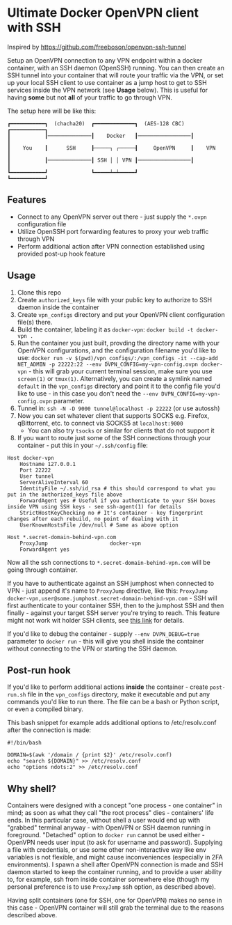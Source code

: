 Ultimate Docker OpenVPN client with SSH
==================

Inspired by https://github.com/freeboson/openvpn-ssh-tunnel

Setup an OpenVPN connection to any VPN endpoint within a
docker container, with an SSH daemon (OpenSSH) running. You can then create an
SSH tunnel into your container that will route your traffic via the VPN, or set
up your local SSH client to use container as a jump host to get to SSH services
inside the VPN network  (see **Usage** below). This is
useful for having **some** but not **all** of your traffic to go through VPN.

The setup here will be like this:
```
┏━━━━━━━━━━━┓  (chacha20)  ┏━━━━━━━━━━━━━┓  (AES-128 CBC)  ┏━━━━━━━━━━━┓
┃           ┃──────────────┃    Docker   ┃─────────────────┃           ┃
┃    You    ┃      SSH     ┠─────┐ ┌─────┨     OpenVPN     ┃    VPN    ┃
┃           ┃──────────────┃ SSH │ │ VPN ┃─────────────────┃           ┃
┗━━━━━━━━━━━┛              ┗━━━━━┷━┷━━━━━┛                 ┗━━━━━━━━━━━┛
```

Features
--------

- Connect to any OpenVPN server out there - just supply the `*.ovpn` configuration file
- Utilize OpenSSH port forwarding features to proxy your web traffic through VPN
- Perform additional action after VPN connection established using provided
    post-up hook feature

Usage
-----

1. Clone this repo
1. Create `authorized_keys` file with your public key to authorize to SSH daemon inside the container 
1. Create `vpn_configs` directory and put your OpenVPN client configuration file(s) there.
1. Build the container, labeling it as `docker-vpn`: `docker build -t docker-vpn .`
1. Run the container you just built, provding the directory name with your
   OpenVPN configurations, and the configuration filename you'd like to use: `docker run -v $(pwd)/vpn_configs/:/vpn_configs -it
   --cap-add NET_ADMIN -p 22222:22 --env DVPN_CONFIG=my-vpn-config.ovpn docker-vpn` - this will grab your current
   terminal session, make sure you use `screen(1)` or `tmux(1)`. Alternatively,
   you can create a symlink named `default` in the `vpn_configs` directory and
   point it to the config file you'd like to use - in this case you don't need
   the `--env DVPN_CONFIG=my-vpn-config.ovpn` parameter.
1. Tunnel in: `ssh -N -D 9000 tunnel@localhost -p 22222` (or use autossh)
1. Now you can set whatever client that supports SOCKS e.g. Firefox,
   qBittorrent, etc. to connect via SOCKS5 at `localhost:9000`
    - You can also try `tsocks` or similar for clients that do not support it
1. If you want to route just some of the SSH connections through your container - put this in your `~/.ssh/config` file:

```
Host docker-vpn
    Hostname 127.0.0.1
    Port 22222
    User tunnel
    ServerAliveInterval 60
    IdentityFile ~/.ssh/id_rsa # this should correspond to what you put in the authorized_keys file above
    ForwardAgent yes # Useful if you authenticate to your SSH boxes inside VPN using SSH keys - see ssh-agent(1) for details
    StrictHostKeyChecking no # It's container - key fingerprint changes after each rebuild, no point of dealing with it
    UserKnownHostsFile /dev/null # Same as above option

Host *.secret-domain-behind-vpn.com
    ProxyJump                    docker-vpn
    ForwardAgent yes

```

Now all the ssh connections to `*.secret-domain-behind-vpn.com` will be going through container.

If you have to authenticate against an SSH jumphost when connected to VPN - just
append it's name to `ProxyJump` directive, like this:
`ProxyJump docker-vpn,user@some.jumphost.secret-domain-behind-vpn.com` - SSH
will first authenticate to your container SSH, then to the jumphost SSH and then
finally - against your target SSH server you're trying to reach. This feature
might not work wit holder SSH clients, see
[this link](https://en.wikibooks.org/wiki/OpenSSH/Cookbook/Proxies_and_Jump_Hosts#Jump_Hosts_--_Passing_Through_a_Gateway_or_Two) for details.

If you'd like to debug the container - supply `--env DVPN_DEBUG=true` parameter
to `docker run` - this will give you shell inside the container without
connecting to the VPN or starting the SSH daemon.

Post-run hook
-------------

If you'd like to perform additional actions **inside** the container - create
`post-run.sh` file in the `vpn_configs` directory, make it executable and put
any commands you'd like to run there. The file can be a bash or Python script,
or even a compiled binary.

This bash snippet for example adds additional options to /etc/resolv.conf after
the connection is made:

```
#!/bin/bash

DOMAIN=$(awk '/domain / {print $2}' /etc/resolv.conf)
echo "search ${DOMAIN}" >> /etc/resolv.conf
echo "options ndots:2" >> /etc/resolv.conf
```

Why shell?
----------

Containers were designed with a concept "one process - one container" in mind;
as soon as what they call "the root process" dies - containers' life ends.  In
this particular case, without shell a user would end up with "grabbed" terminal
anyway - with OpenVPN or SSH daemon running in foreground.  "Detached" option
to `docker run` cannot be used either - OpenVPN needs user input (to ask for
username and password). Supplying a file with credentials, or use some other
non-interactive way like env variables is not flexible, and might cause
inconveniences (especially in 2FA environments).  I spawn a shell after OpenVPN
connection is made and SSH daemon started to keep the container running, and to
provide a user ability to, for example, ssh from inside container somewhere
else (though my personal preference is to use `ProxyJump` ssh option, as
described above).

Having split containers (one for SSH, one for OpenVPN) makes no sense in this
case - OpenVPN container will still grab the terminal due to the reasons
described above.
